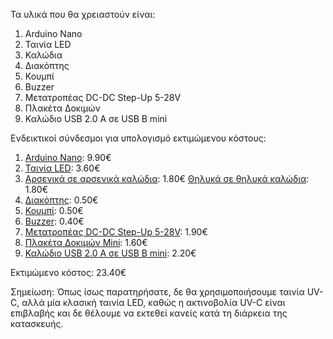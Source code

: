 Τα υλικά που θα χρειαστούν είναι:

1. Arduino Nano
2. Ταινία LED
3. Καλώδια
4. Διακόπτης
5. Κουμπί
6. Buzzer
7. Μετατροπέας DC-DC Step-Up 5-28V
8. Πλακέτα Δοκιμών
9. Καλώδιο USB 2.0 A σε USB B mini


Ενδεικτικοί σύνδεσμοι για υπολογισμό εκτιμώμενου κόστους:

1. [Arduino Nano](https://grobotronics.com/arduino-nano-compatible-ch340-with-headers.html): 9.90€
2. [Ταινία LED](https://grobotronics.com/led-strip-5050-7w-m-ip65-white-cold-10mm-width.html): 3.60€
3. [Αρσενικά σε αρσενικά καλώδια](https://grobotronics.com/jumper-wires-15cm-male-to-male-pack-of-10.html): 1.80€
   [Θηλυκά σε θηλυκά καλώδια](https://grobotronics.com/jumper-wires-15cm-female-to-female-pack-of-10.html): 1.80€
4. [Διακόπτης](https://grobotronics.com/microswitch-mini-spdt-on-on-long-lever.html): 0.50€
5. [Κουμπί](https://grobotronics.com/rocker-switch-spst-6a-250vac-round.html): 0.50€
6. [Buzzer](https://grobotronics.com/buzzer-5v.html): 0.40€
7. [Μετατροπέας DC-DC Step-Up 5-28V](https://grobotronics.com/dc-dc-converter-step-up-5-28v-2a-with-micro-usb-mt3608.html): 1.90€
8. [Πλακέτα Δοκιμών Mini](https://grobotronics.com/breadboard-mini-blue.html): 1.60€
9. [Καλώδιο USB 2.0 A σε USB B mini](https://grobotronics.com/usb-2.0-a-usb-b-mini-1.8m.html): 2.20€

Εκτιμώμενο κόστος: 23.40€

Σημείωση: Όπως ίσως παρατηρήσατε, δε θα χρησιμοποιήσουμε ταινία UV-C, αλλά μία κλασική ταινία LED, καθώς η ακτινοβολία UV-C είναι επιβλαβής και δε θέλουμε να εκτεθεί κανείς κατά τη διάρκεια της κατασκευής.
